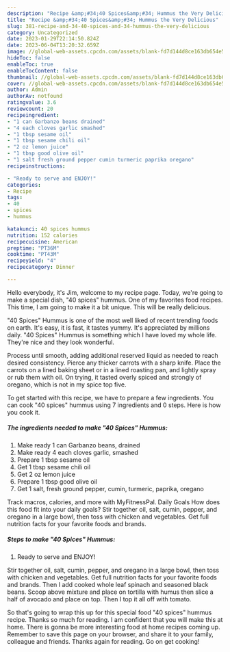 ```yaml
---
description: "Recipe &amp;#34;40 Spices&amp;#34; Hummus the Very Delicious"
title: "Recipe &amp;#34;40 Spices&amp;#34; Hummus the Very Delicious"
slug: 381-recipe-and-34-40-spices-and-34-hummus-the-very-delicious
category: Uncategorized
date: 2023-01-29T22:14:50.824Z
date: 2023-06-04T13:20:32.659Z
image: //global-web-assets.cpcdn.com/assets/blank-fd7d144d8ce163db654e5a02c40b08a2775adb7897d16e4062681dc7e1b2800f.png
hideToc: false
enableToc: true
enableTocContent: false
thumbnail: //global-web-assets.cpcdn.com/assets/blank-fd7d144d8ce163db654e5a02c40b08a2775adb7897d16e4062681dc7e1b2800f.png
cover: //global-web-assets.cpcdn.com/assets/blank-fd7d144d8ce163db654e5a02c40b08a2775adb7897d16e4062681dc7e1b2800f.png
author: Admin
authorAv: notfound
ratingvalue: 3.6
reviewcount: 20
recipeingredient:
- "1 can Garbanzo beans drained"
- "4 each cloves garlic smashed"
- "1 tbsp sesame oil"
- "1 tbsp sesame chili oil"
- "2 oz lemon juice"
- "1 tbsp good olive oil"
- "1 salt fresh ground pepper cumin turmeric paprika oregano"
recipeinstructions:

- "Ready to serve and ENJOY!"
categories:
- Recipe
tags:
- 40
- spices
- hummus

katakunci: 40 spices hummus 
nutrition: 152 calories
recipecuisine: American
preptime: "PT36M"
cooktime: "PT43M"
recipeyield: "4"
recipecategory: Dinner

---
```



Hello everybody, it's Jim, welcome to my recipe page. Today, we're going to make a special dish, &#34;40 spices&#34; hummus. One of my favorites food recipes. This time, I am going to make it a bit unique. This will be really delicious.

&#34;40 Spices&#34; Hummus is one of the most well liked of recent trending foods on earth. It's easy, it is fast, it tastes yummy. It's appreciated by millions daily. &#34;40 Spices&#34; Hummus is something which I have loved my whole life. They're nice and they look wonderful.

Process until smooth, adding additional reserved liquid as needed to reach desired consistency. Pierce any thicker carrots with a sharp knife. Place the carrots on a lined baking sheet or in a lined roasting pan, and lightly spray or rub them with oil. On trying, it tasted overly spiced and strongly of oregano, which is not in my spice top five.


To get started with this recipe, we have to prepare a few ingredients. You can cook &#34;40 spices&#34; hummus using 7 ingredients and 0 steps. Here is how you cook it.

<!--inarticleads1-->

##### The ingredients needed to make &#34;40 Spices&#34; Hummus:

1. Make ready 1 can Garbanzo beans, drained
1. Make ready 4 each cloves garlic, smashed
1. Prepare 1 tbsp sesame oil
1. Get 1 tbsp sesame chili oil
1. Get 2 oz lemon juice
1. Prepare 1 tbsp good olive oil
1. Get 1 salt, fresh ground pepper, cumin, turmeric, paprika, oregano


Track macros, calories, and more with MyFitnessPal. Daily Goals How does this food fit into your daily goals? Stir together oil, salt, cumin, pepper, and oregano in a large bowl, then toss with chicken and vegetables. Get full nutrition facts for your favorite foods and brands. 

<!--inarticleads2-->

##### Steps to make &#34;40 Spices&#34; Hummus:


1. Ready to serve and ENJOY!

Stir together oil, salt, cumin, pepper, and oregano in a large bowl, then toss with chicken and vegetables. Get full nutrition facts for your favorite foods and brands. Then I add cooked whole leaf spinach and seasoned black beans. Scoop above mixture and place on tortilla with humus then slice a half of avocado and place on top. Then I top it all off with tomato. 

So that's going to wrap this up for this special food &#34;40 spices&#34; hummus recipe. Thanks so much for reading. I am confident that you will make this at home. There is gonna be more interesting food at home recipes coming up. Remember to save this page on your browser, and share it to your family, colleague and friends. Thanks again for reading. Go on get cooking!
